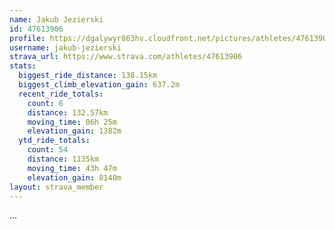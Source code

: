 ```yaml
---
name: Jakub Jezierski
id: 47613906
profile: https://dgalywyr863hv.cloudfront.net/pictures/athletes/47613906/14681924/1/large.jpg
username: jakub-jezierski
strava_url: https://www.strava.com/athletes/47613906
stats:
  biggest_ride_distance: 138.15km
  biggest_climb_elevation_gain: 637.2m
  recent_ride_totals:
    count: 6
    distance: 132.57km
    moving_time: 06h 25m
    elevation_gain: 1382m
  ytd_ride_totals:
    count: 54
    distance: 1135km
    moving_time: 43h 47m
    elevation_gain: 8140m
layout: strava_member
--- 
```

...

